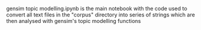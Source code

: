gensim topic modelling.ipynb is the main notebook with the code used to convert all text files in the "corpus" directory into series of strings which are then analysed with gensim's topic modelling functions
